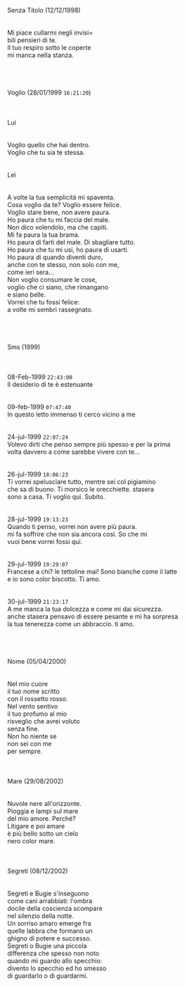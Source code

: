 Senza Titolo (12/12/1998)<br /><br /><br />Mi piace cullarmi negli invisi=<br />bili pensieri di te.<br />Il tuo respiro sotto le coperte<br />mi manca nella stanza.<br /><br /><br /><br /><br />Voglio (28/01/1999 `16:21:20`)<br /><br /><br /><br />Lui<br /><br /><br />    Voglio quello che hai dentro.<br />    Voglio che tu sia te stessa.<br /><br /><br />Lei<br /><br /><br />    A volte la tua semplicit&agrave; mi spaventa.<br />    Cosa voglio da te? Voglio essere felice.<br />    Voglio stare bene, non avere paura.<br />    Ho paura che tu mi faccia del male.<br />    Non dico volendolo, ma che capiti.<br />    Mi fa paura la tua brama.<br />    Ho paura di farti del male. Di sbagliare tutto.<br />    Ho paura che tu mi usi, ho paura di usarti.<br />    Ho paura di quando diventi duro,<br />    anche con te stesso, non solo con me,<br />    come ieri sera...<br />    Non voglio consumare le cose,<br />    voglio che ci siano, che rimangano<br />    e siano belle.<br />    Vorrei che tu fossi felice:<br />    a volte mi sembri rassegnato.<br /><br /><br /><br /><br />Sms (1999)<br /><br /><br /><br />08-Feb-1999 `22:43:00`<br />Il desiderio di te &egrave; estenuante<br /><br /><br />09-feb-1999 `07:47:40` <br />In questo letto immenso ti cerco vicino a me<br /><br /><br />24-jul-1999 `22:07:24`<br />Volevo dirti che penso sempre pi&ugrave; spesso e per la prima<br />volta davvero a come sarebbe vivere con te...<br /><br /><br />26-jul-1999 `18:06:23`<br />Ti vorrei spelusciare tutto, mentre sei col pigiamino <br />che sa di buono. Ti morsico le orecchiette. stasera<br />sono a casa. Ti voglio qui. Subito.<br /><br /><br />28-jul-1999 `19:13:23`<br />Quando ti penso, vorrei non avere pi&ugrave; paura.<br />mi fa soffrire che non sia ancora cos&igrave;. So che mi<br />vuoi bene vorrei fossi qui.<br /><br /><br />29-jul-1999 `19:29:07`<br />Francese a chi? le tettoline mai! Sono bianche come il latte<br />e io sono color biscotto. Ti amo.<br /><br /><br />30-jul-1999 `21:23:17`<br />A me manca la tua dolcezza e come mi dai sicurezza.<br />anche stasera pensavo di essere pesante e mi ha sorpresa<br />la tua tenerezza come un abbraccio. ti amo.<br /><br /><br /><br /><br />Nome (05/04/2000)<br /><br /><br />Nel mio cuore<br />il tuo nome scritto<br />con il rossetto rosso.<br />Nel vento sentivo <br />il tuo profumo al mio<br />risveglio che avrei voluto<br />senza fine.<br />Non ho niente se<br />non sei con me<br />per sempre.<br /><br /><br /><br />Mare (29/08/2002)<br /><br /><br />Nuvole nere all'orizzonte.<br />Pioggia e lampi sul mare<br />del mio amore. Perch&eacute;?<br />Litigare e poi amare<br />&egrave; pi&ugrave; bello sotto un cielo<br />nero color mare.<br /><br /><br /><br />Segreti (08/12/2002)<br /><br /><br />Segreti e Bugie s'inseguono<br />come cani arrabbiati: l'ombra<br />docile della coscienza scompare<br />nel silenzio della notte.<br />Un sorriso amaro emerge fra<br />quelle labbra che formano un<br />ghigno di potere e successo.<br />Segreti o Bugie una piccola<br />differenza che spesso non noto<br />quando mi guardo allo specchio:<br />divento lo specchio ed ho smesso<br />di guardarlo o di guardarmi.
